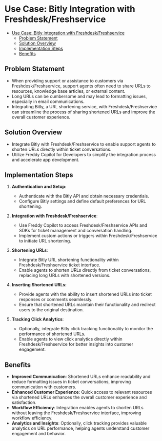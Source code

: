 # Use Case: Bitly Integration with Freshdesk/Freshservice

- [Use Case: Bitly Integration with Freshdesk/Freshservice](#use-case-bitly-integration-with-freshdeskfreshservice)
  - [Problem Statement](#problem-statement)
  - [Solution Overview](#solution-overview)
  - [Implementation Steps](#implementation-steps)
  - [Benefits](#benefits)

## Problem Statement
- When providing support or assistance to customers via Freshdesk/Freshservice, support agents often need to share URLs to resources, knowledge base articles, or external content.
- Long URLs can be cumbersome and may lead to formatting issues, especially in email communications.
- Integrating Bitly, a URL shortening service, with Freshdesk/Freshservice can streamline the process of sharing shortened URLs and improve the overall customer experience.

## Solution Overview
- Integrate Bitly with Freshdesk/Freshservice to enable support agents to shorten URLs directly within ticket conversations.
- Utilize Freddy Copilot for Developers to simplify the integration process and accelerate app development.

## Implementation Steps

1. **Authentication and Setup**:
   - Authenticate with the Bitly API and obtain necessary credentials.
   - Configure Bitly settings and define default preferences for URL shortening.

2. **Integration with Freshdesk/Freshservice**:
   - Use Freddy Copilot to access Freshdesk/Freshservice APIs and SDKs for ticket management and conversation handling.
   - Implement custom actions or triggers within Freshdesk/Freshservice to initiate URL shortening.

3. **Shortening URLs**:
   - Integrate Bitly URL shortening functionality within Freshdesk/Freshservice ticket interface.
   - Enable agents to shorten URLs directly from ticket conversations, replacing long URLs with shortened versions.

4. **Inserting Shortened URLs**:
   - Provide agents with the ability to insert shortened URLs into ticket responses or comments seamlessly.
   - Ensure that shortened URLs maintain their functionality and redirect users to the original destination.

5. **Tracking Click Analytics**:
   - Optionally, integrate Bitly click tracking functionality to monitor the performance of shortened URLs.
   - Enable agents to view click analytics directly within Freshdesk/Freshservice for better insights into customer engagement.

## Benefits
- **Improved Communication**: Shortened URLs enhance readability and reduce formatting issues in ticket conversations, improving communication with customers.
- **Enhanced Customer Experience**: Quick access to relevant resources via shortened URLs enhances the overall customer experience and satisfaction.
- **Workflow Efficiency**: Integration enables agents to shorten URLs without leaving the Freshdesk/Freshservice interface, improving workflow efficiency.
- **Analytics and Insights**: Optionally, click tracking provides valuable analytics on URL performance, helping agents understand customer engagement and behavior.
